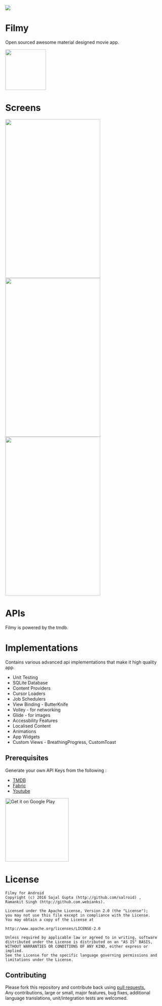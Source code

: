 <img src="https://img.shields.io/badge/Android%20Arsenal-Filmy-blue.svg?style=flat">

# Filmy
Open sourced awesome material designed movie app.

<img src="http://www.webianks.com/filmy/launcher.png" height="128" width="128" >

# Screens
<img src="https://lh3.googleusercontent.com/YWhVvwlf_rjzLrhvMIz-6lRAwoIqR9NL7stzeRIk-i4DLqslQzEPis1dtJNO34J0den8=h900-rw" align= "left" height="500" width="300">
<img src="https://lh3.googleusercontent.com/IGUXeiHkl4EcGESmj9gJhv5isXTapXtnZ9Lw1H0MmWK6-ARgPm3CWDHlc6hXeYMSCSCJ=h900-rw" align= "left"  height="500" width="300" >
<img src="https://lh3.googleusercontent.com/FMNGP1zYW22RqxYDHoXpPem7BAz_PtNC9BU0lOG2Iqfe5wY-Fxp_rq0kZK8rrB4uIvo=h900-rw"  height="500" width="300" >

# APIs
Filmy is powered by the tmdb.

# Implementations
Contains various advanced api implementations that make it high quality app.

<ul>
<li>Unit Testing</li>
<li>SQLite Database</li>
<li>Content Providers</li>
<li>Cursor Loaders</li>
<li>Job Schedulers</li>
<li>View Binding - ButterKnife</li>
<li>Volley - for networking</li>
<li>Glide - for images</li>
<li>Accessbility Features</li>
<li>Localised Content</li>
<li>Animations</li>
<li>App Widgets</li>
<li>Custom Views - BreathingProgress, CustomToast</li>
</ul>

## Prerequisites
Generate your own API Keys from  the following : 

<ul>
<li><a href = 'https://www.themoviedb.org/documentation/api'>TMDB</a>
<li><a href = 'https://fabric.io/kits/android/crashlytics/install'>Fabric</a>
<li><a href= 'https://developers.google.com/youtube/v3/getting-started'>Youtube</a> 
</ul>

<a href='https://play.google.com/store/apps/details?id=tech.salroid.filmy&utm_source=global_co&utm_medium=prtnr&utm_content=Mar2515&utm_campaign=PartBadge&pcampaignid=MKT-Other-global-all-co-prtnr-py-PartBadge-Mar2515-1'><img width="200px" alt='Get it on Google Play' src='https://play.google.com/intl/en_us/badges/images/generic/en_badge_web_generic.png'/></a>


# License

```
Filmy for Android
Copyright (c) 2016 Sajal Gupta (http://github.com/salroid) ,
Ramankit Singh (http://github.com.webianks).

Licensed under the Apache License, Version 2.0 (the "License");
you may not use this file except in compliance with the License.
You may obtain a copy of the License at

http://www.apache.org/licenses/LICENSE-2.0

Unless required by applicable law or agreed to in writing, software
distributed under the License is distributed on an "AS IS" BASIS,
WITHOUT WARRANTIES OR CONDITIONS OF ANY KIND, either express or implied.
See the License for the specific language governing permissions and
limitations under the License.
```
## Contributing

Please fork this repository and contribute back using <a href="https://github.com/salroid/Filmy/pulls">pull requests.</a><br>
Any contributions, large or small, major features, bug fixes, additional language translations, unit/integration tests are welcomed.
